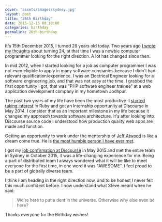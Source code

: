 ```yaml
---
cover: 'assets/images/sydney.jpg'
layout: post
title: "26th Birthday"
date: 2015-12-15 00:10:00
categories: birthday
permalink: 26th-birthday
---
```


It's 15th December 2015, I turned 26 years old today. Two years ago [I wrote my thoughts](http://blog.techapj.com/24th-birthday/) about turning 24, at that time I was a newbie computer programmer looking for the right direction. A lot has changed since then.

In mid 2012, when I started looking for a job as computer programmer I was not even eligible to apply in many software companies because I didn't had relevant qualification/experience. I was an Electrical Engineer looking for a software engineering job, and that was not easy at the time. I grabbed the first opportunity I got, that was "PHP software engineer trainee" at a web application development company in my hometown Jodhpur.

The past two years of my life have been the most productive. I [started taking interest](http://blog.techapj.com/coding-pleasure/) in Ruby and got an Internship opportunity at Discourse in May 2014. I consider that as an important milestone in my life because it changed my approach towards software architecture. It's after looking into Discourse source code I understood how production quality web apps are made and function.

Getting an opportunity to work under the mentorship of [Jeff Atwood](http://blog.codinghorror.com/) is like a dream come true. He is [the most humble person I have ever met](http://blog.techapj.com/thank-you-coach/).

I got my [job confirmation at Discourse](http://blog.discourse.org/2015/05/welcome-arpit-jalan-to-the-discourse-team/) in May 2015 and met the entire team in Sydney in October 2015, it was a life-changing experience for me. Being a part of distributed team I always wondered what it will be like to meet everyone for the first time, in one word it was "AWESOME". I feel proud to be a part of globally diverse team.

I think I am heading in the right direction now, and to be honest I never felt this much confident before. I now understand what Steve meant when he said:

> We're here to put a dent in the universe. Otherwise why else even be here?

Thanks everyone for the Birthday wishes!
